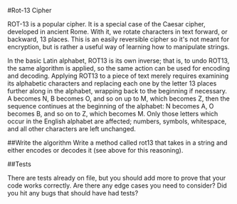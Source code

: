 #Rot-13 Cipher

ROT-13 is a popular cipher.  It is a special case of the Caesar cipher, developed in ancient Rome.  With it, we rotate characters in text forward, or backward, 13 places. This is an easily reversible cipher so it's not meant for encryption, but is rather a useful way of learning how to manipulate strings.

In the basic Latin alphabet, ROT13 is its own inverse; that is, to undo ROT13, the same algorithm is applied, so the same action can be used for encoding and decoding.  Applying ROT13 to a piece of text merely requires examining its alphabetic characters and replacing each one by the letter 13 places further along in the alphabet, wrapping back to the beginning if necessary. A becomes N, B becomes O, and so on up to M, which becomes Z, then the sequence continues at the beginning of the alphabet: N becomes A, O becomes B, and so on to Z, which becomes M. Only those letters which occur in the English alphabet are affected; numbers, symbols, whitespace, and all other characters are left unchanged.

##Write the algorithm
Write a method called rot13 that takes in a string and either encodes or decodes it (see above for this reasoning).  

##Tests

There are tests already on file, but you should add more to prove that your code works correctly. Are there any edge cases you need to consider? Did you hit any bugs that should have had tests?